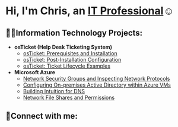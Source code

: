 <h1>Hi, I'm Chris, an <a href="https://www.linkedin.com/in/christopher-luissi-031035342">IT Professional</a>☺</h1>


<h2>👨‍💻Information Technology Projects:</h2>

- <b>osTicket (Help Desk Ticketing System)</b>
  - [osTicket: Prerequisites and Installation](https://github.com/CGLuissi/osticket-prereqs)
  - [osTicket: Post-Installation Configuration](https://github.com/CGLuissi/post-install-config)
  - [osTicket: Ticket Lifecycle Examples](https://github.com/CGLuissi/ticket-lifecycle)
- <b>Microsoft Azure</b>
  - [Network Security Groups and Inspecting Network Protocols](https://github.com/CGLuissi/azure-network-protocols)
  - [Configuring On-premises Active Directory within Azure VMs](https://github.com/CGLuissi/configure-ad)
  - [Building Intuition for DNS](https://github.com/CGLuissi/Building-Intuition-for-DNS)
  - [Network File Shares and Permissions](https://github.com/CGLuissi/Network-File-Shares-and-Permissions)

<h2>🤳Connect with me:</h2>
